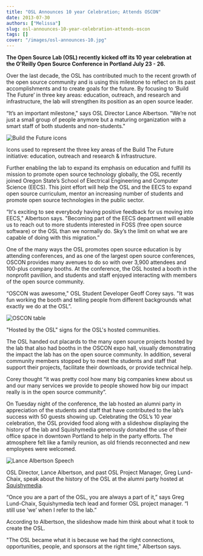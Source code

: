 ```yaml
---
title: "OSL Announces 10 year Celebration; Attends OSCON"
date: 2013-07-30
authors: ["Melissa"]
slug: osl-announces-10-year-celebration-attends-oscon
tags: []
cover: "/images/osl-announces-10.jpg"
---
```


**The Open Source Lab (OSL) recently kicked off its 10 year celebration at the O’Reilly Open Source Conference in
Portland July 23 - 26.**

Over the last decade, the OSL has contributed much to the recent growth of the open source community and is using this
milestone to reflect on its past accomplishments and to create goals for the future. By focusing to ‘Build The Future’
in three key areas: education, outreach, and research and infrastructure, the lab will strengthen its position as an
open source leader.

“It’s an important milestone," says OSL Director Lance Albertson. "We’re not just a small group of people anymore but a
maturing organization with a smart staff of both students and non-students."

![Build the Future icons](/images/buildthefuture-icons_0.gif)

Icons used to represent the three key areas of the Build The Future initiative: education, outreach and research &
infrastructure.

Further enabling the lab to expand its emphasis on education and fulfill its mission to promote open source technology
globally, the OSL recently joined Oregon State’s School of Electrical Engineering and Computer Science (EECS). This
joint effort will help the OSL and the EECS to expand open source curriculum, mentor an increasing number of students
and promote open source technologies in the public sector.

“It's exciting to see everybody having positive feedback for us moving into EECS," Albertson says. "Becoming part of the
EECS department will enable us to reach out to more students interested in FOSS (free open source software) or the OSL
than we normally do. Sky’s the limit on what we are capable of doing with this migration.”

One of the many ways the OSL promotes open source education is by attending conferences, and as one of the largest open
source conferences, OSCON provides many avenues to do so with over 3,900 attendees and 100-plus company booths. At the
conference, the OSL hosted a booth in the nonprofit pavillion, and students and staff enjoyed interacting with members
of the open source community.

“OSCON was awesome," OSL Student Developer Geoff Corey says. "It was fun working the booth and telling people from
different backgrounds what exactly we do at the OSL”.

![OSCON table](/images/oscontable2.jpg)

"Hosted by the OSL" signs for the OSL's hosted communities.

The OSL handed out placards to the many open source projects hosted by the lab that also had booths in the OSCON expo
hall, visually demonstrating the impact the lab has on the open source community. In addition, several community members
stopped by to meet the students and staff that support their projects, facilitate their downloads, or provide technical
help.

Corey thought “it was pretty cool how many big companies knew about us and our many services we provide to people showed
how big our impact really is in the open source community”.

On Tuesday night of the conference, the lab hosted an alumni party in appreciation of the students and staff that have
contributed to the lab’s success with 50 guests showing up. Celebrating the OSL’s 10 year celebration, the OSL provided
food along with a slideshow displaying the history of the lab and Squishymedia generously donated the use of their
office space in downtown Portland to help in the party efforts. The atmosphere felt like a family reunion, as old
friends reconnected and new employees were welcomed.

![Lance Albertson Speech](/images/historyspeach.jpg)

OSL Director, Lance Albertson, and past OSL Project Manager, Greg Lund-Chaix, speak about the history of the OSL at the
alumni party hosted at [Squishymedia](http://squishymedia.com/).

“Once you are a part of the OSL, you are always a part of it,” says Greg Lund-Chaix, Squishymedia tech lead and former
OSL project manager. “I still use ‘we’ when I refer to the lab.”

According to Albertson, the slideshow made him think about what it took to create the OSL.

"The OSL became what it is because we had the right connections, opportunities, people, and sponsors at the right time,"
Albertson says.
